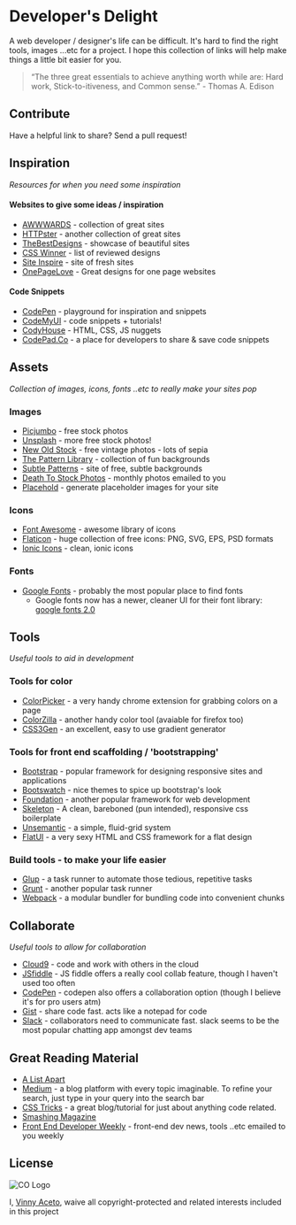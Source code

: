 Developer's Delight
===================

A web developer / designer's life can be difficult.  It's hard to find the right tools, images ...etc for a project.  I hope this collection of links will help make things a little bit easier for you.

 > “The three great essentials to achieve anything worth while are: Hard work, Stick-to-itiveness, and Common sense.” - Thomas A. Edison



Contribute
----------

Have a helpful link to share?  Send a pull request!



Inspiration
-----------
*Resources for when you need some inspiration*

#### Websites to give some ideas / inspiration
 * [AWWWARDS](http://www.awwwards.com/) - collection of great sites
 * [HTTPster](http://httpster.net/) - another collection of great sites
 * [TheBestDesigns](https://www.thebestdesigns.com/) - showcase of beautiful sites
 * [CSS Winner](http://www.csswinner.com/) - list of reviewed designs
 * [Site Inspire](https://www.siteinspire.com/) - site of fresh sites
 * [OnePageLove](https://onepagelove.com/) - Great designs for one page websites


#### Code Snippets
 * [CodePen](http://codepen.io/) - playground for inspiration and snippets
 * [CodeMyUI](https://codemyui.com/) - code snippets + tutorials!
 * [CodyHouse](https://codyhouse.co/) - HTML, CSS, JS nuggets
 * [CodePad.Co](https://codepad.co/) - a place for developers to share & save code snippets



Assets
------
*Collection of images, icons, fonts ..etc to really make your sites pop*

### Images
 * [Picjumbo](https://picjumbo.com/) - free stock photos
 * [Unsplash](http://unsplash.com/) - more free stock photos!
 * [New Old Stock](http://nos.twnsnd.co/) - free vintage photos - lots of sepia
 * [The Pattern Library](http://thepatternlibrary.com/) - collection of fun backgrounds
 * [Subtle Patterns](http://subtlepatterns.com/) - site of free, subtle backgrounds
 * [Death To Stock Photos](http://join.deathtothestockphoto.com/) - monthly photos emailed to you
 * [Placehold](http://placehold.it/) - generate placeholder images for your site


### Icons
 * [Font Awesome](http://fontawesome.io/) - awesome library of icons
 * [Flaticon](http://www.flaticon.com/) - huge collection of free icons: PNG, SVG, EPS, PSD formats
 * [Ionic Icons](http://ionicons.com/) - clean, ionic icons


### Fonts
 * [Google Fonts](https://www.google.com/fonts) - probably the most popular place to find fonts
   * Google fonts now has a newer, cleaner UI for their font library: [google fonts 2.0](https://fonts.google.com/)



Tools
-----
*Useful tools to aid in development*

### Tools for color
 * [ColorPicker](https://chrome.google.com/webstore/detail/colorpick-eyedropper/ohcpnigalekghcmgcdcenkpelffpdolg?hl=en) - a very handy chrome extension for grabbing colors on a page
 * [ColorZilla](https://chrome.google.com/webstore/detail/colorzilla/bhlhnicpbhignbdhedgjhgdocnmhomnp?hl=en) - another handy color tool (avaiable for firefox too)
 * [CSS3Gen](http://css3gen.com/gradient-generator/) - an excellent, easy to use gradient generator


### Tools for front end scaffolding / 'bootstrapping'
 * [Bootstrap](http://getbootstrap.com/) - popular framework for designing responsive sites and applications
  * [Bootswatch](https://bootswatch.com/) - nice themes to spice up bootstrap's look  
 * [Foundation](http://foundation.zurb.com/) - another popular framework for web development
 * [Skeleton](http://getskeleton.com/) - A clean, bareboned (pun intended), responsive css boilerplate
 * [Unsemantic](http://unsemantic.com/) - a simple, fluid-grid system
 * [FlatUI](http://designmodo.github.io/Flat-UI/) - a very sexy HTML and CSS framework for a flat design


### Build tools - to make your life easier
 * [Glup](http://gulpjs.com/) - a task runner to automate those tedious, repetitive tasks
 * [Grunt](http://gruntjs.com/) - another popular task runner
 * [Webpack](https://webpack.github.io/) - a modular bundler for bundling code into convenient chunks



Collaborate
-----------
*Useful tools to allow for collaboration*

* [Cloud9](https://c9.io/) - code and work with others in the cloud
* [JSfiddle](https://jsfiddle.net/) - JS fiddle offers a really cool collab feature, though I haven't used too often
* [CodePen](http://codepen.io/) - codepen also offers a collaboration option (though I believe it's for pro users atm)
* [Gist](https://gist.github.com/) - share code fast. acts like a notepad for code
* [Slack](https://slack.com/) - collaborators need to communicate fast. slack seems to be the most popular chatting app amongst dev teams



Great Reading Material
----------------------

* [A List Apart](http://alistapart.com/)
* [Medium](https://medium.com/) - a blog platform with every topic imaginable. To refine your search, just type in your query into the search bar
* [CSS Tricks](https://css-tricks.com/) - a great blog/tutorial for just about anything code related.
* [Smashing Magazine](https://www.smashingmagazine.com/)
* [Front End Developer Weekly](http://frontenddevweekly.com/) - front-end dev news, tools ..etc emailed to you weekly



License
-------

![CO Logo](http://i.creativecommons.org/p/zero/1.0/88x31.png)

I, [Vinny Aceto](https://github.com/vinnya3), waive all copyright-protected and related interests included in this project
